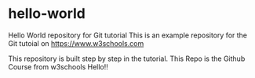 # hello-world
Hello World repository for Git tutorial
This is an example repository for the Git tutoial on https://www.w3schools.com

This repository is built step by step in the tutorial.
This Repo is the Github Course from w3schools
Hello!!
